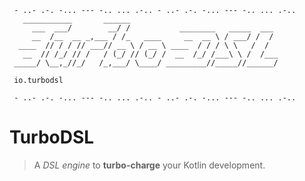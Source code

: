 ```text
 - ..- .-. -... --- -.. ... .-.. - ..- .-. -... --- -.. ... .-..
   ___________       ______
     ___  ___/        __/ /           ________   _____  ___
     __  /__  __ _,___ / /_   ____     __  __ \ / ___/ /  /
  ____  // / / // ___// __ \ / __ \ ____  / / / \ \   /  /
   __  // /_/ // /   / (_/ // (_/ /  __  /_/ /___\ \ /  /___
 _____/ \__,_//_/   /_,___/ \____/ _________//_____//______/
 
 io.turbodsl
 
 - ..- .-. -... --- -.. ... .-.. - ..- .-. -... --- -.. ... .-..
```
# TurboDSL
> A _DSL engine_ to **turbo-charge** your Kotlin development.
```
